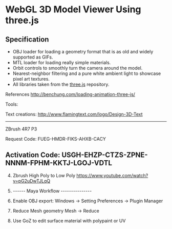 # WebGL 3D Model Viewer Using three.js

## Specification

* OBJ loader for loading a geometry format that is as old and widely supported as GIFs.
* MTL loader for loading really simple materials.
* Orbit controls to smoothly turn the camera around the model.
* Nearest-neighbor filtering and a pure white ambient light to showcase pixel art textures.
* All libraries taken from the [three.js](https://github.com/mrdoob/three.js/) repository.



References
http://benchung.com/loading-animation-three-js/


Tools:

Text creations:
http://www.flamingtext.com/logo/Design-3D-Text

-------------------
ZBrush 4R7 P3

Request Code:
FUEG-HMDR-FIKS-AHXB-CACY

Activation Code:
USGH-EHZP-CTZS-ZPNE-NNNM-FPHM-KKTJ-LGOJ-VDTL
-------------------

4. Zbrush High Poly to Low Poly
https://www.youtube.com/watch?v=pG2uDwTJLqQ


5. ------ Maya Workflow ---------------

1. Enable OBJ export:
   Windows -> Setting Preferences -> Plugin Manager
   
2. Reduce Mesh geometry
   Mesh -> Reduce   

3. Use GoZ to edit surface material with polypaint or UV
